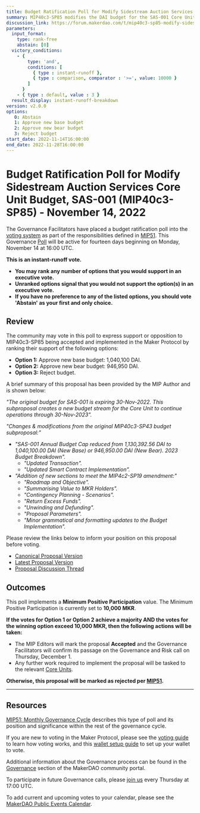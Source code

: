```yaml
---
title: Budget Ratification Poll for Modify Sidestream Auction Services Core Unit Budget, SAS-001 (MIP40c3-SP85) - November 14, 2022
summary: MIP40c3-SP85 modifies the DAI budget for the SAS-001 Core Unit, continuing and extending operations through December 1, 2023.
discussion_link: https://forum.makerdao.com/t/mip40c3-sp85-modify-sidestream-auction-services-core-unit-budget-sas-001/18253
parameters:
  input_format:
    type: rank-free
    abstain: [0]
  victory_conditions:
    - { 
        type: 'and', 
        conditions: [
          { type : instant-runoff },
          { type : comparison, comparator : '>=', value: 10000 }
        ]
      }
    - { type : default, value : 3 }
  result_display: instant-runoff-breakdown
version: v2.0.0
options:
   0: Abstain
   1: Approve new base budget
   2: Approve new bear budget
   3: Reject budget
start_date: 2022-11-14T16:00:00
end_date: 2022-11-28T16:00:00
---
```

# Budget Ratification Poll for Modify Sidestream Auction Services Core Unit Budget, SAS-001 (MIP40c3-SP85) - November 14, 2022

The Governance Facilitators have placed a budget ratification poll into the [voting system](https://vote.makerdao.com/polling) as part of the responsibilities defined in [MIP51](https://mips.makerdao.com/mips/details/MIP51). This Governance [Poll](https://community-development.makerdao.com/en/learn/governance/on-chain-gov) will be active for fourteen days beginning on Monday, November 14 at 16:00 UTC.

**This is an instant-runoff vote.** 
- **You may rank any number of options that you would support in an executive vote.** 
- **Unranked options signal that you would not support the option(s) in an executive vote.**
- **If you have no preference to any of the listed options, you should vote 'Abstain' as your first and only choice.**

## Review

The community may vote in this poll to express support or opposition to MIP40c3-SP85 being accepted and implemented in the Maker Protocol by ranking their support of the following options:
* **Option 1:** Approve new base budget: 1,040,100 DAI.
* **Option 2:** Approve new bear budget: 946,950 DAI.
* **Option 3:** Reject budget.

A brief summary of this proposal has been provided by the MIP Author and is shown below:

*"The original budget for SAS-001 is expiring 30-Nov-2022. This subproposal creates a new budget stream for the Core Unit to continue operations through 30-Nov-2023".*

*"Changes & modifications from the original MIP40c3-SP43 budget subproposal:"*

- *"SAS-001 Annual Budget Cap reduced from 1,130,392.56 DAI to 1,040,100.00 DAI (New Base) or 946,950.00 DAI (New Bear). 2023 Budget Breakdown".*
    - *"Updated Transaction".*
    - *"Updated Smart Contract Implementation".*
- *"Addition of new sections to meet the MIP4c2-SP19 amendment:"*
    - *"Roadmap and Objective".*
    - *"Summarising Value to MKR Holders".*
    - *"Contingency Planning - Scenarios".*
    - *"Return Excess Funds".*
    - *"Unwinding and Defunding".*
    - *"Proposal Parameters".*
    - *"Minor grammatical and formatting updates to the Budget Implementation".*

Please review the links below to inform your position on this proposal before voting.
* [Canonical Proposal Version](https://github.com/makerdao/mips/blob/247f11f556ad5b2be78525c7fa6c9966da76ecec/MIP40/MIP40c3-Subproposals/MIP40c3-SP85.md)
* [Latest Proposal Version](https://mips.makerdao.com/mips/details/MIP40c3SP85)
* [Proposal Discussion Thread](https://forum.makerdao.com/t/mip40c3-sp85-modify-sidestream-auction-services-core-unit-budget-sas-001/18253)

## Outcomes

This poll implements a **Minimum Positive Participation** value. The Minimum Positive Participation is currently set to **10,000 MKR**.

**If the votes for Option 1 or Option 2 achieve a majority AND the votes for the winning option exceed 10,000 MKR, then the following actions will be taken:**
* The MIP Editors will mark the proposal **Accepted** and the Governance Facilitators will confirm its passage on the Governance and Risk call on Thursday, December 1.
* Any further work required to implement the proposal will be tasked to the relevant [Core Units](https://mips.makerdao.com/mips/details/MIP38#mip38c2-core-unit-state).

**Otherwise, this proposal will be marked as rejected per [MIP51](https://mips.makerdao.com/mips/details/MIP51#mip51c2-ratification-poll).**

---

## Resources

[MIP51: Monthly Governance Cycle](https://mips.makerdao.com/mips/details/MIP51) describes this type of poll and its position and significance within the rest of the governance cycle.

If you are new to voting in the Maker Protocol, please see the [voting guide](https://community-development.makerdao.com/en/learn/governance/how-voting-works/) to learn how voting works, and this [wallet setup guide](https://community-development.makerdao.com/en/learn/governance/voting-setup/) to set up your wallet to vote.

Additional information about the Governance process can be found in the [Governance](https://community-development.makerdao.com/en/learn/governance) section of the MakerDAO community portal.

To participate in future Governance calls, please [join us](https://github.com/makerdao/community/tree/master/governance/governance-and-risk-meetings) every Thursday at 17:00 UTC.

To add current and upcoming votes to your calendar, please see the [MakerDAO Public Events Calendar](https://calendar.google.com/calendar/embed?src=makerdao.com_3efhm2ghipksegl009ktniomdk%40group.calendar.google.com&ctz=UTC&mode=week&showCalendars=0&showPrint=0).
